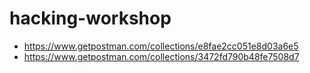 # hacking-workshop
* https://www.getpostman.com/collections/e8fae2cc051e8d03a6e5
* https://www.getpostman.com/collections/3472fd790b48fe7508d7
